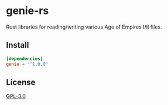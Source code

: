 # genie-rs

Rust libraries for reading/writing various Age of Empires I/II files.

## Install

```toml
[dependencies]
genie = "^1.0.0"
```

## License

[GPL-3.0](./LICENSE.md)
